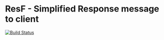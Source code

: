 # ResF - Simplified Response message to client

[![Build Status](https://travis-ci.org/dakir08/resf.svg?branch=master)](https://travis-ci.org/dakir08/resf)
